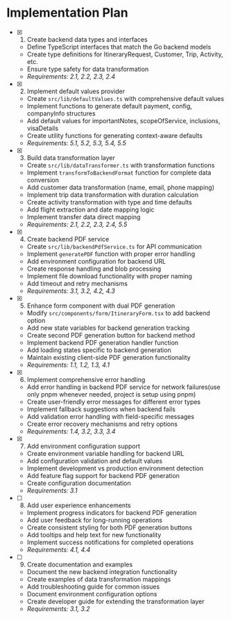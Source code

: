 # Implementation Plan

- [x] 1. Create backend data types and interfaces

  - Define TypeScript interfaces that match the Go backend models
  - Create type definitions for ItineraryRequest, Customer, Trip, Activity, etc.
  - Ensure type safety for data transformation
  - _Requirements: 2.1, 2.2, 2.3, 2.4_

- [x] 2. Implement default values provider

  - Create `src/lib/defaultValues.ts` with comprehensive default values
  - Implement functions to generate default payment, config, companyInfo structures
  - Add default values for importantNotes, scopeOfService, inclusions, visaDetails
  - Create utility functions for generating context-aware defaults
  - _Requirements: 5.1, 5.2, 5.3, 5.4, 5.5_

- [x] 3. Build data transformation layer

  - Create `src/lib/dataTransformer.ts` with transformation functions
  - Implement `transformToBackendFormat` function for complete data conversion
  - Add customer data transformation (name, email, phone mapping)
  - Implement trip data transformation with duration calculation
  - Create activity transformation with type and time defaults
  - Add flight extraction and date mapping logic
  - Implement transfer data direct mapping
  - _Requirements: 2.1, 2.2, 2.3, 2.4, 5.5_

- [x] 4. Create backend PDF service

  - Create `src/lib/backendPdfService.ts` for API communication
  - Implement `generatePDF` function with proper error handling
  - Add environment configuration for backend URL
  - Create response handling and blob processing
  - Implement file download functionality with proper naming
  - Add timeout and retry mechanisms
  - _Requirements: 3.1, 3.2, 4.2, 4.3_

- [x] 5. Enhance form component with dual PDF generation

  - Modify `src/components/form/ItineraryForm.tsx` to add backend option
  - Add new state variables for backend generation tracking
  - Create second PDF generation button for backend method
  - Implement backend PDF generation handler function
  - Add loading states specific to backend generation
  - Maintain existing client-side PDF generation functionality
  - _Requirements: 1.1, 1.2, 1.3, 4.1_

- [x] 6. Implement comprehensive error handling

  - Add error handling in backend PDF service for network failures(use only pnpm whenever needed, project is setup using pnpm)
  - Create user-friendly error messages for different error types
  - Implement fallback suggestions when backend fails
  - Add validation error handling with field-specific messages
  - Create error recovery mechanisms and retry options
  - _Requirements: 1.4, 3.2, 3.3, 3.4_

- [x] 7. Add environment configuration support

  - Create environment variable handling for backend URL
  - Add configuration validation and default values
  - Implement development vs production environment detection
  - Add feature flag support for backend PDF generation
  - Create configuration documentation
  - _Requirements: 3.1_

- [ ] 8. Add user experience enhancements

  - Implement progress indicators for backend PDF generation
  - Add user feedback for long-running operations
  - Create consistent styling for both PDF generation buttons
  - Add tooltips and help text for new functionality
  - Implement success notifications for completed operations
  - _Requirements: 4.1, 4.4_

- [ ] 9. Create documentation and examples

  - Document the new backend integration functionality
  - Create examples of data transformation mappings
  - Add troubleshooting guide for common issues
  - Document environment configuration options
  - Create developer guide for extending the transformation layer
  - _Requirements: 3.1, 3.2_
